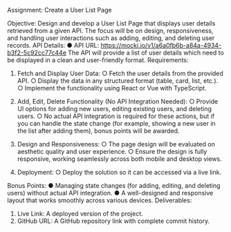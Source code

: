 Assignment: Create a User List Page


Objective:
Design and develop a User List Page that displays user details retrieved from a given API.
The focus will be on design, responsiveness, and handling user interactions such as
adding, editing, and deleting user records.
API Details:
● API URL: https://mocki.io/v1/a6a0fb6b-a84a-4934-b3f2-5c92cc77c44e
The API will provide a list of user details which need to be displayed in a clean and
user-friendly format.
Requirements:

1. Fetch and Display User Data:
   ○ Fetch the user details from the provided API.
   ○ Display the data in any structured format (table, card, list, etc.).
   ○ Implement the functionality using React or Vue with TypeScript.
2. Add, Edit, Delete Functionality (No API Integration Needed):
   ○ Provide UI options for adding new users, editing existing users, and
   deleting users.
   ○ No actual API integration is required for these actions, but if you can handle
   the state change (for example, showing a new user in the list after adding
   them), bonus points will be awarded.

3. Design and Responsiveness:
   ○ The page design will be evaluated on aesthetic quality and user
   experience.
   ○ Ensure the design is fully responsive, working seamlessly across both
   mobile and desktop views.

4. Deployment:
   ○ Deploy the solution so it can be accessed via a live link.

Bonus Points:
● Managing state changes (for adding, editing, and deleting users) without actual API
integration.
● A well-designed and responsive layout that works smoothly across various devices.
Deliverables:

1. Live Link: A deployed version of the project.
2. GitHub URL: A GitHub repository link with complete commit history.
